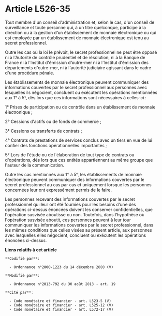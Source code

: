 # Article L526-35

Tout membre d'un conseil d'administration et, selon le cas, d'un conseil de surveillance et toute personne qui, à un titre
quelconque, participe à la direction ou à la gestion d'un établissement de monnaie électronique ou qui est employée par un
établissement de monnaie électronique est tenu au secret professionnel. 

Outre les cas où la loi le prévoit, le secret professionnel ne peut être opposé ni à l'Autorité de contrôle prudentiel et de
résolution, ni à la  Banque de France ni à l'Institut d'émission d'outre-mer ni à l'Institut d'émission des départements
d'outre-mer, ni à l'autorité judiciaire agissant dans le cadre d'une procédure pénale. 

Les établissements de monnaie électronique peuvent communiquer des informations couvertes par le secret professionnel aux
personnes avec lesquelles ils négocient, concluent ou exécutent les opérations mentionnées aux 1° à 5°, dès lors que ces
informations sont nécessaires à celles-ci : 

1° Prises de participation ou de contrôle dans un établissement de monnaie électronique ; 

2° Cessions d'actifs ou de fonds de commerce ; 

3° Cessions ou transferts de contrats ; 

4° Contrats de prestations de services conclus avec un tiers en vue de lui confier des fonctions opérationnelles
importantes ; 

5° Lors de l'étude ou de l'élaboration de tout type de contrats ou d'opérations, dès lors que ces entités appartiennent au
même groupe que l'auteur de la communication. 

Outre les cas mentionnés aux 1° à 5°, les établissements de monnaie électronique peuvent communiquer des informations
couvertes par le secret professionnel au cas par cas et uniquement lorsque les personnes concernées leur ont expressément
permis de le faire. 

Les personnes recevant des informations couvertes par le secret professionnel qui leur ont été fournies pour les besoins
d'une des opérations ci-dessus énoncées doivent les conserver confidentielles, que l'opération susvisée aboutisse ou non.
Toutefois, dans l'hypothèse où l'opération susvisée aboutit, ces personnes peuvent à leur tour communiquer les informations
couvertes par le secret professionnel, dans les mêmes conditions que celles visées au présent article, aux personnes avec
lesquelles elles négocient, concluent ou exécutent les opérations énoncées ci-dessus.

**Liens relatifs à cet article**

	**Codifié par**:

	  - Ordonnance n°2000-1223 du 14 décembre 2000 (V)

	**Modifié par**:

	  - Ordonnance n°2013-792 du 30 août 2013 - art. 19

	**Cité par**:

	  - Code monétaire et financier - art. L523-5 (V)
	  - Code monétaire et financier - art. L525-12 (V)
	  - Code monétaire et financier - art. L572-17 (V)
